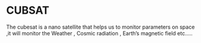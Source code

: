 # CUBSAT
The cubesat is a nano satellite that helps us to monitor parameters on space ,it will monitor the Weather , Cosmic radiation , Earth’s magnetic field etc.....
